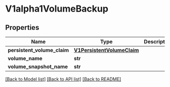 # V1alpha1VolumeBackup

## Properties
Name | Type | Description | Notes
------------ | ------------- | ------------- | -------------
**persistent_volume_claim** | [**V1PersistentVolumeClaim**](V1PersistentVolumeClaim.md) |  | 
**volume_name** | **str** |  | 
**volume_snapshot_name** | **str** |  | [optional] 

[[Back to Model list]](../README.md#documentation-for-models) [[Back to API list]](../README.md#documentation-for-api-endpoints) [[Back to README]](../README.md)


